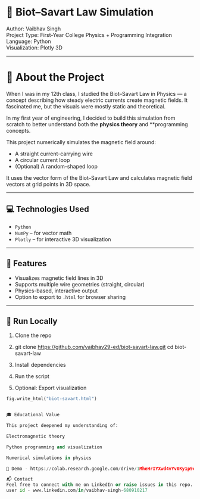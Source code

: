 # 🔄 Biot–Savart Law Simulation

Author: Vaibhav Singh  
Project Type: First-Year College Physics + Programming Integration  
Language: Python  
Visualization: Plotly 3D  

---

# 🧠 About the Project

When I was in my 12th class, I studied the Biot–Savart Law in Physics — a concept describing how steady electric currents create magnetic fields. It fascinated me, but the visuals were mostly static and theoretical.

In my first year of engineering, I decided to build this simulation from scratch to better understand both the **physics theory** and **programming concepts.

This project numerically simulates the magnetic field around:
- A straight current-carrying wire
- A circular current loop
- (Optional) A random-shaped loop

It uses the vector form of the Biot–Savart Law and calculates magnetic field vectors at grid points in 3D space.

---

## 💻 Technologies Used

- `Python`
- `NumPy` – for vector math
- `Plotly` – for interactive 3D visualization

---

## 📸 Features

- Visualizes magnetic field lines in 3D
- Supports multiple wire geometries (straight, circular)
- Physics-based, interactive output
- Option to export to `.html` for browser sharing

---

## 📂 Run Locally

1. Clone the repo
2. git clone https://github.com/vaibhav29-ed/biot-savart-law.git
cd biot-savart-law

3. Install dependencies
4.  Run the script
5.  Optional: Export visualization  
```python
fig.write_html("biot-savart.html")


🎓 Educational Value

This project deepened my understanding of:

Electromagnetic theory

Python programming and visualization

Numerical simulations in physics

🔗 Demo - https://colab.research.google.com/drive/1MheHrIYXwd4vYv0Ky1p9eKL6q1xLb3d-?usp=sharing

📬 Contact
Feel free to connect with me on LinkedIn or raise issues in this repo.
user id - www.linkedin.com/in/vaibhav-singh-680910217


 
